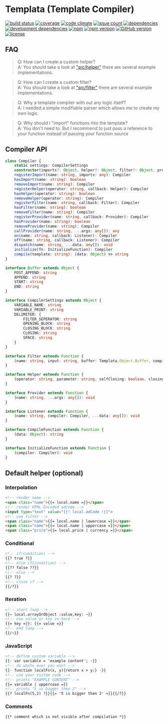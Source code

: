 # Templata (Template Compiler)
[![build status](https://img.shields.io/travis/friedemannsommer/templata.svg?maxAge=2592000)](https://travis-ci.org/friedemannsommer/templata)
[![coverage](https://img.shields.io/coveralls/friedemannsommer/templata.svg?maxAge=2592000)](https://coveralls.io/github/friedemannsommer/templata)
[![code climate](https://img.shields.io/codeclimate/github/friedemannsommer/templata.svg?maxAge=2592000)](https://codeclimate.com/github/friedemannsommer/templata)
[![issue count](https://img.shields.io/codeclimate/issues/github/friedemannsommer/templata.svg?maxAge=2592000)](https://codeclimate.com/github/friedemannsommer/templata)
[![dependencies](https://img.shields.io/david/friedemannsommer/templata.svg?maxAge=2592000)](https://david-dm.org/friedemannsommer/templata)
[![development dependencies](https://img.shields.io/david/dev/friedemannsommer/templata.svg?maxAge=2592000)](https://david-dm.org/friedemannsommer/templata?type=dev)
[![npm](https://img.shields.io/npm/dt/templata.svg?maxAge=2592000)](https://www.npmjs.com/package/templata)
[![npm version](https://img.shields.io/npm/v/templata.svg?maxAge=2592000)](https://www.npmjs.com/package/templata)
[![GitHub version](https://img.shields.io/github/tag/friedemannsommer/templata.svg?maxAge=2592000)](https://github.com/friedemannsommer/templata)
[![license](https://img.shields.io/npm/l/templata.svg?maxAge=2592000)](https://www.npmjs.com/package/templata)

## FAQ
> Q: How can I create a custom helper?  
> A: You should take a look at ["src/helper"](https://github.com/friedemannsommer/templata/blob/master/src/helper) there are several example implementations.

> Q: How can I create a custom filter?  
> A: You should take a look at ["src/filter"](https://github.com/friedemannsommer/templata/tree/master/src/filter) there are several example implementations.

> Q: Why a template compiler with out any logic itself?  
> A: I needed a simple modifiable parser which allows me to create my own logic.

> Q: Why should I "import" functions into the template?  
> A: You don't need to. But I recommend to just pass a reference to your function instead of passing your function source

## Compiler API
```typescript
class Compiler {
    static settings: CompilerSettings
    constructor(imports?: Object, helper?: Object, filter?: Object, provider?: Object)
    registerImport(name: string, imports: any): Compiler
    hasImport(name: string): boolean
    removeImport(name: string): Compiler
    registerHelper(operator: string, callback: Helper): Compiler
    hasHelper(operator: string): boolean
    removeHelper(operator: string): Compiler
    registerFilter(name: string, callback: Filter): Compiler
    hasFilter(name: string): boolean
    removeFilter(name: string): Compiler
    registerProvider(name: string, callback: Provider): Compiler
    hasProvider(name: string): boolean
    removeProvider(name: string): Compiler
    callProvider(name: string, ...args: any[]): any
    on(name: string, callback: Listener): Compiler
    off(name: string, callback: Listener): Compiler
    dispatch(name: string, ...data: any[]): void
    initialize(fn: InitializeFunction): Compiler
    compile(template: string): (data: Object) => string
}

interface Buffer extends Object {
    POST_APPEND: string
    APPEND: string
    START: string
    END: string
}

interface CompilerSettings extends Object {
    VARIABLE_NAME: string
    VARIABLE_PRINT: string
    DELIMITER: {
        FILTER_SEPERATOR: string
        OPENING_BLOCK: string
        CLOSING_BLOCK: string
        CLOSING: string
        SPACE: string
    }
}

interface Filter extends Function {
    (name: string, input: string, buffer: Templata.Object.Buffer, compiler: Compiler): string
}

interface Helper extends Function {
    (operator: string, parameter: string, selfClosing: boolean, closingTag: boolean, buffer: Templata.Object.Buffer, compiler: Compiler): string
}

interface Provider extends Function {
    (name: string, ...args: any[]): void
}

interface Listener extends Function {
    (name: string, compiler: Compiler, ...data: any[]): void
}

interface CompileFunction extends Function {
    (data: Object): string
}

interface InitializeFunction extends Function {
    (compiler: Compiler): void
}
```

## Default helper (optional)
### Interpolation
```html
<!-- render name -->
<span class="name">{{= local.name =}}</span>
<!-- render HTML-Encoded adCode -->
<input type="text" value="{{! local.adCode !}}">
<!-- use filter -->
<span class="name">{{= local.name | lowercase =}}</span>
<span class="name">{{= local.name | uppercase =}}</span>
<span class="price">{{= local.price | currency =}}</span>
```
### Conditional
```html
<!-- if(condition) -->
{{? true ?}}
<!-- else if(condition) -->
{{?? false ??}}
<!-- else -->
{{? ?}}
<!-- close if -->
{{/?}}
```
### Iteration
```html
<!-- start loop -->
{{~ local.arrayOrObject :value,key: ~}}
<!-- use value or key in here -->
{{= key =}}: {{= value =}}
<!-- end loop -->
{{/~}}
```
### JavaScript
```html
<!-- define custom variable -->
{{- var variable = 'example content'; -}}
<!-- do whate ever you want -->
{{- function localFn(x, y){return x > y;} -}}
<!-- use your custom code -->
<!-- prints "EXAMPLE CONTENT" -->
{{= variable | uppercase =}}
<!-- prints "5 is bigger then 2" -->
{{? localFn(5,2) ?}}{{= '5 is bigger then 2' =}}{{/?}}
```
### Comments
```html
{{* comment which is not visible after compilation *}}
```